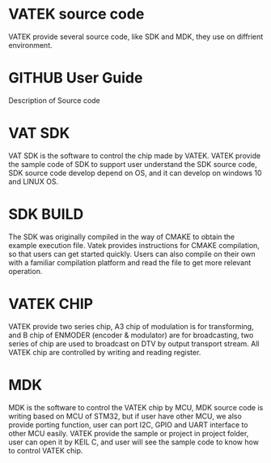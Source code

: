 # VATEK source code
VATEK provide several source code, like SDK and MDK, they use on diffrient environment.

# GITHUB User Guide
Description of Source code
# VAT SDK
VAT SDK is the software to control the chip made by VATEK. VATEK provide the sample code of SDK to support user understand the SDK source code, SDK source code develop depend on OS, and it can develop on windows 10 and LINUX OS.

# SDK BUILD
The SDK was originally compiled in the way of CMAKE to obtain the example execution file. Vatek provides instructions for CMAKE compilation, so that users can get started quickly. Users can also compile on their own with a familiar compilation platform and read the file to get more relevant operation.

# VATEK CHIP
VATEK provide two series chip, A3 chip of modulation is for transforming, and B chip of ENMODER (encoder & modulator) are for broadcasting, two series of chip are used to broadcast on DTV by output transport stream. All VATEK chip are controlled by writing and reading register.

# MDK
MDK is the software to control the VATEK chip by MCU, MDK source code is writing based on MCU of STM32, but if user have other MCU, we also provide porting function, user can port I2C, GPIO and UART interface to other MCU easily. VATEK provide the sample or project in project folder, user can open it by KEIL C, and user will see the sample code to know how to control VATEK chip.

